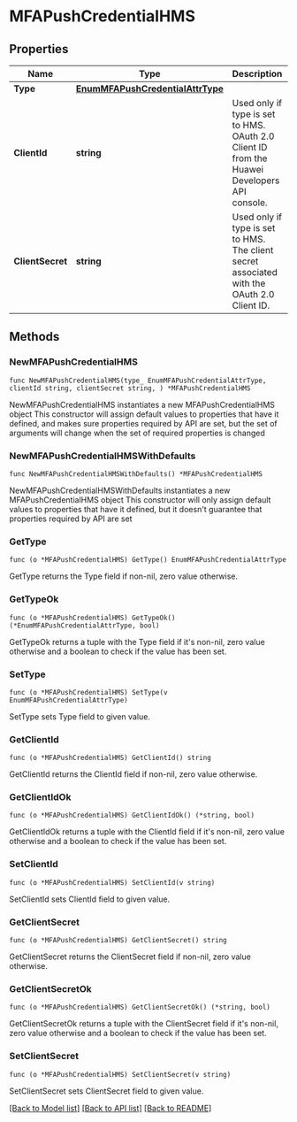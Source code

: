 # MFAPushCredentialHMS

## Properties

Name | Type | Description | Notes
------------ | ------------- | ------------- | -------------
**Type** | [**EnumMFAPushCredentialAttrType**](EnumMFAPushCredentialAttrType.md) |  | 
**ClientId** | **string** | Used only if type is set to HMS. OAuth 2.0 Client ID from the Huawei Developers API console. | 
**ClientSecret** | **string** | Used only if type is set to HMS. The client secret associated with the OAuth 2.0 Client ID. | 

## Methods

### NewMFAPushCredentialHMS

`func NewMFAPushCredentialHMS(type_ EnumMFAPushCredentialAttrType, clientId string, clientSecret string, ) *MFAPushCredentialHMS`

NewMFAPushCredentialHMS instantiates a new MFAPushCredentialHMS object
This constructor will assign default values to properties that have it defined,
and makes sure properties required by API are set, but the set of arguments
will change when the set of required properties is changed

### NewMFAPushCredentialHMSWithDefaults

`func NewMFAPushCredentialHMSWithDefaults() *MFAPushCredentialHMS`

NewMFAPushCredentialHMSWithDefaults instantiates a new MFAPushCredentialHMS object
This constructor will only assign default values to properties that have it defined,
but it doesn't guarantee that properties required by API are set

### GetType

`func (o *MFAPushCredentialHMS) GetType() EnumMFAPushCredentialAttrType`

GetType returns the Type field if non-nil, zero value otherwise.

### GetTypeOk

`func (o *MFAPushCredentialHMS) GetTypeOk() (*EnumMFAPushCredentialAttrType, bool)`

GetTypeOk returns a tuple with the Type field if it's non-nil, zero value otherwise
and a boolean to check if the value has been set.

### SetType

`func (o *MFAPushCredentialHMS) SetType(v EnumMFAPushCredentialAttrType)`

SetType sets Type field to given value.


### GetClientId

`func (o *MFAPushCredentialHMS) GetClientId() string`

GetClientId returns the ClientId field if non-nil, zero value otherwise.

### GetClientIdOk

`func (o *MFAPushCredentialHMS) GetClientIdOk() (*string, bool)`

GetClientIdOk returns a tuple with the ClientId field if it's non-nil, zero value otherwise
and a boolean to check if the value has been set.

### SetClientId

`func (o *MFAPushCredentialHMS) SetClientId(v string)`

SetClientId sets ClientId field to given value.


### GetClientSecret

`func (o *MFAPushCredentialHMS) GetClientSecret() string`

GetClientSecret returns the ClientSecret field if non-nil, zero value otherwise.

### GetClientSecretOk

`func (o *MFAPushCredentialHMS) GetClientSecretOk() (*string, bool)`

GetClientSecretOk returns a tuple with the ClientSecret field if it's non-nil, zero value otherwise
and a boolean to check if the value has been set.

### SetClientSecret

`func (o *MFAPushCredentialHMS) SetClientSecret(v string)`

SetClientSecret sets ClientSecret field to given value.



[[Back to Model list]](../README.md#documentation-for-models) [[Back to API list]](../README.md#documentation-for-api-endpoints) [[Back to README]](../README.md)


